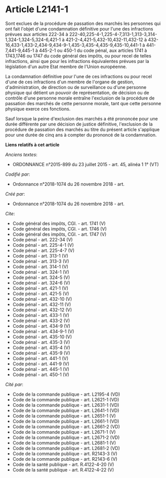 # Article L2141-1

Sont exclues de la procédure de passation des marchés les personnes qui ont fait l'objet d'une condamnation définitive pour
l'une des infractions prévues aux articles 222-34 à 222-40,225-4-1,225-4-7,313-1,313-3,314-1,324-1,324-5,324-6,421-1 à
421-2-4,421-5,432-10,432-11,432-12 à 432-16,433-1,433-2,434-9,434-9-1,435-3,435-4,435-9,435-10,441-1 à 441-7,441-9,445-1 à
445-2-1 ou 450-1 du code pénal, aux articles 1741 à 1743,1746 ou 1747 du code général des impôts, ou pour recel de telles
infractions, ainsi que pour les infractions équivalentes prévues par la législation d'un autre Etat membre de l'Union
européenne. 

La condamnation définitive pour l'une de ces infractions ou pour recel d'une de ces infractions d'un membre de l'organe de
gestion, d'administration, de direction ou de surveillance ou d'une personne physique qui détient un pouvoir de
représentation, de décision ou de contrôle d'une personne morale entraîne l'exclusion de la procédure de passation des
marchés de cette personne morale, tant que cette personne physique exerce ces fonctions. 

Sauf lorsque la peine d'exclusion des marchés a été prononcée pour une durée différente par une décision de justice
définitive, l'exclusion de la procédure de passation des marchés au titre du présent article s'applique pour une durée de
cinq ans à compter du prononcé de la condamnation.

**Liens relatifs à cet article**

_Anciens textes_:

  - ORDONNANCE n°2015-899 du 23 juillet 2015 - art. 45, alinéa 1 1° (VT)

_Codifié par_:

  - Ordonnance n°2018-1074 du 26 novembre 2018 - art.

_Créé par_:

  - Ordonnance n°2018-1074 du 26 novembre 2018 - art.

_Cite_:

  - Code général des impôts, CGI. - art. 1741 (V)
  - Code général des impôts, CGI. - art. 1746 (V)
  - Code général des impôts, CGI. - art. 1747 (V)
  - Code pénal - art. 222-34 (V)
  - Code pénal - art. 225-4-1 (V)
  - Code pénal - art. 225-4-7 (V)
  - Code pénal - art. 313-1 (V)
  - Code pénal - art. 313-3 (V)
  - Code pénal - art. 314-1 (V)
  - Code pénal - art. 324-1 (V)
  - Code pénal - art. 324-5 (V)
  - Code pénal - art. 324-6 (V)
  - Code pénal - art. 421-1 (V)
  - Code pénal - art. 421-5 (V)
  - Code pénal - art. 432-10 (V)
  - Code pénal - art. 432-11 (V)
  - Code pénal - art. 432-12 (V)
  - Code pénal - art. 433-1 (V)
  - Code pénal - art. 433-2 (V)
  - Code pénal - art. 434-9 (V)
  - Code pénal - art. 434-9-1 (V)
  - Code pénal - art. 435-10 (V)
  - Code pénal - art. 435-3 (V)
  - Code pénal - art. 435-4 (V)
  - Code pénal - art. 435-9 (V)
  - Code pénal - art. 441-1 (V)
  - Code pénal - art. 441-9 (V)
  - Code pénal - art. 445-1 (V)
  - Code pénal - art. 450-1 (V)

_Cité par_:

  - Code de la commande publique - art. L2195-4 (VD)
  - Code de la commande publique - art. L2621-1 (VD)
  - Code de la commande publique - art. L2631-1 (VD)
  - Code de la commande publique - art. L2641-1 (VD)
  - Code de la commande publique - art. L2651-1 (V)
  - Code de la commande publique - art. L2661-1 (VD)
  - Code de la commande publique - art. L2661-2 (VD)
  - Code de la commande publique - art. L2671-1 (V)
  - Code de la commande publique - art. L2671-2 (VD)
  - Code de la commande publique - art. L2681-1 (V)
  - Code de la commande publique - art. L2681-2 (VD)
  - Code de la commande publique - art. R2143-3 (V)
  - Code de la commande publique - art. R2143-6 (V)
  - Code de la santé publique - art. R.4122-4-20 (V)
  - Code de la santé publique - art. R.4122-4-22 (V)
